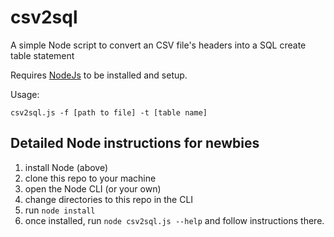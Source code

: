 # csv2sql

A simple Node script to convert an CSV file's headers into a SQL create table statement

Requires [NodeJs](https://nodejs.org/en/download/) to be installed and setup.

Usage:

`csv2sql.js -f [path to file] -t [table name]`

## Detailed Node instructions for newbies

1. install Node (above)
2. clone this repo to your machine
3. open the Node CLI (or your own)
4. change directories to this repo in the CLI
5. run `node install`
6. once installed, run `node csv2sql.js --help` and follow instructions there.
